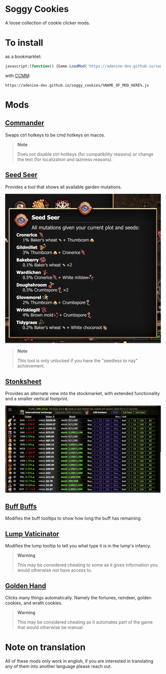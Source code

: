 # Soggy Cookies

A loose collection of cookie clicker mods. 

# To install
as a bookmarklet: 
```js
javascript:(function() {Game.LoadMod('https://adenine-dev.github.io/soggy_cookies/%NAME_OF_MOD_HERE%.js');}());
```

with [CCMM](https://github.com/klattmose/CookieClickerModManager): 
```
https://adenine-dev.github.io/soggy_cookies/%NAME_OF_MOD_HERE%.js
```

# Mods

## [Commander](./commander.js)
Swaps ctrl hotkeys to be cmd hotkeys on macos.

> **Note**
>
> Does not disable ctrl hotkeys (for compatibility reasons) or change the text (for localization and laziness reasons).


## [Seed Seer](./seed_seer.js)
Provides a tool that shows all available garden mutations. 

![screenshot of the seed seer interface](./screenshots/seedseer.png)

> **Note**
> 
> This tool is only unlocked if you have the "seedless to nay" achievement.

## [Stonksheet](./stonksheet.js)
Provides an alternate view into the stockmarket, with extended functionality and a smaller vertical footprint.

![screenshot of the stonksheet interface](./screenshots/stonksheet.png)

## [Buff Buffs](./buff_buffs.js)
Modifies the buff tooltips to show how long the buff has remaining.

## [Lump Vaticinator](./lump_vaticinator.js)
Modifies the lump tooltip to tell you what type it is in the lump's infancy.

> **Warning**
> 
> This may be considered cheating to some as it gives information you would otherwise not have access to.

## [Golden Hand](./golden_hand.js)
Clicks many things automatically. Namely the fortunes, reindeer, golden cookies, and wrath cookies.

> **Warning**
> 
> This may be considered cheating as it automates part of the game that would otherwise be manual.

# Note on translation
All of these mods only work in english, if you are interested in translating any of them into another language please reach out.